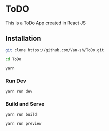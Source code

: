 # ToDO

This is a ToDo App created in React JS

## Installation

```sh
git clone https://github.com/Van-sh/ToDo.git
```

```sh
cd ToDo
```

```sh
yarn
```

### Run Dev

```sh
yarn run dev
```

### Build and Serve

```sh
yarn run build
```

```sh
yarn run preview
```
